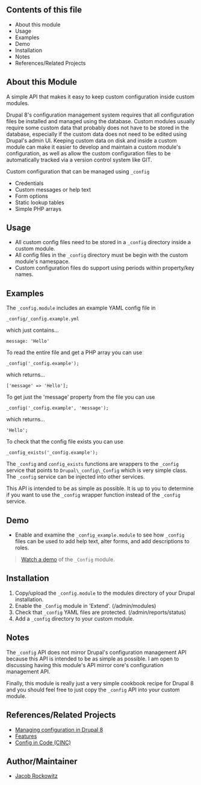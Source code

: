 
Contents of this file
---------------------

 * About this module
 * Usage
 * Examples
 * Demo
 * Installation
 * Notes
 * References/Related Projects


About this Module
-----------------

A simple API that makes it easy to keep custom configuration inside custom 
modules.

Drupal 8's configuration management system requires that all configuration files
be installed and managed using the database. Custom modules usually require
some custom data that probably does not have to be stored in the database, 
especially if the custom data does not need to be edited using Drupal's 
admin UI. Keeping custom data on disk and inside a custom module can 
make it easier to develop and maintain a custom module's configuration, 
as well as allow the custom configuration files to be automatically tracked 
via a version control system like GIT.

Custom configuration that can be managed using `_config`

- Credentials
- Custom messages or help text
- Form options
- Static lookup tables
- Simple PHP arrays


Usage
-----

- All custom config files need to be stored in a `_config` directory inside 
  a custom module.
- All config files in the `_config` directory must be begin with the 
  custom module's namespace. 
- Custom configuration files do support using periods within property/key names.


Examples
--------

The `_config.module` includes an example YAML config file in 

    _config/_config.example.yml 
  
which just contains... 
  
    message: 'Hello'
    
To read the entire file and get a PHP array you can use 

    _config('_config.example');
    
which returns...

    ['message' => 'Hello'];

To get just the 'message' property from the file you can use

    _config('_config.example', 'message');

which returns...
    
    'Hello';

To check that the config file exists you can use

    _config_exists('_config.example');

The `_config` and `config_exists` functions are wrappers to the `_config` 
service that points to `Drupal\_config\_Config` which is very simple class.
The `_config` service can be injected into other services.

This API is intended to be as simple as possible. It is up to you to determine 
if you want to use the `_config` wrapper function instead of the 
`_config` service.


Demo
----

- Enable and examine the `_config_example.module` to see how `_config` files 
  can be used to add help text, alter forms, and add descriptions to roles.

> [Watch a demo](http://youtu.be/p9gIHhZnMIU) of the `_Config` module.

 
Installation
------------

1. Copy/upload the `_config.module` to the modules directory of your Drupal
   installation.
2. Enable the `_Config` module in 'Extend'. (/admin/modules)
3. Check that `_config` YAML files are protected. (/admin/reports/status)
4. Add a `_config` directory to your custom module.


Notes
-----

The `_config` API does not mirror Drupal's configuration management API
because this API is intended to be as simple as possible. 
I am open to discussing having this module's API mirror core's configuration
management API.

Finally, this module is really just a very simple cookbook recipe for Drupal 8 
and you should feel free to just copy the `_config` API into your custom module. 


References/Related Projects
---------------------------

- [Managing configuration in Drupal 8](https://www.drupal.org/documentation/administer/config)
- [Features](https://www.drupal.org/project/features)
- [Config in Code (CINC)](https://www.drupal.org/project/cinc) 


Author/Maintainer
-----------------

- [Jacob Rockowitz](http://drupal.org/user/371407)
